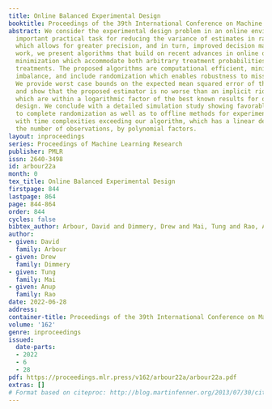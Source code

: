 ```yaml
---
title: Online Balanced Experimental Design
booktitle: Proceedings of the 39th International Conference on Machine Learning
abstract: We consider the experimental design problem in an online environment, an
  important practical task for reducing the variance of estimates in randomized experiments
  which allows for greater precision, and in turn, improved decision making. In this
  work, we present algorithms that build on recent advances in online discrepancy
  minimization which accommodate both arbitrary treatment probabilities and multiple
  treatments. The proposed algorithms are computational efficient, minimize covariate
  imbalance, and include randomization which enables robustness to misspecification.
  We provide worst case bounds on the expected mean squared error of the causal estimate
  and show that the proposed estimator is no worse than an implicit ridge regression,
  which are within a logarithmic factor of the best known results for offline experimental
  design. We conclude with a detailed simulation study showing favorable results relative
  to complete randomization as well as to offline methods for experimental design
  with time complexities exceeding our algorithm, which has a linear dependence on
  the number of observations, by polynomial factors.
layout: inproceedings
series: Proceedings of Machine Learning Research
publisher: PMLR
issn: 2640-3498
id: arbour22a
month: 0
tex_title: Online Balanced Experimental Design
firstpage: 844
lastpage: 864
page: 844-864
order: 844
cycles: false
bibtex_author: Arbour, David and Dimmery, Drew and Mai, Tung and Rao, Anup
author:
- given: David
  family: Arbour
- given: Drew
  family: Dimmery
- given: Tung
  family: Mai
- given: Anup
  family: Rao
date: 2022-06-28
address:
container-title: Proceedings of the 39th International Conference on Machine Learning
volume: '162'
genre: inproceedings
issued:
  date-parts:
  - 2022
  - 6
  - 28
pdf: https://proceedings.mlr.press/v162/arbour22a/arbour22a.pdf
extras: []
# Format based on citeproc: http://blog.martinfenner.org/2013/07/30/citeproc-yaml-for-bibliographies/
---
```


